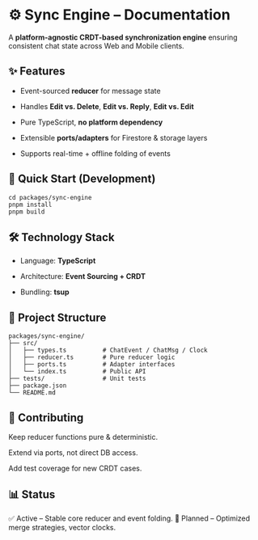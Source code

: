 # ⚙️ Sync Engine – Documentation

A **platform-agnostic CRDT-based synchronization engine** ensuring consistent chat state across Web and Mobile clients.

## ✨ Features

- Event-sourced **reducer** for message state

- Handles **Edit vs. Delete**, **Edit vs. Reply**, **Edit vs. Edit**

- Pure TypeScript, **no platform dependency**

- Extensible **ports/adapters** for Firestore & storage layers

- Supports real-time + offline folding of events

## 🚀 Quick Start (Development)
```
cd packages/sync-engine
pnpm install
pnpm build
```

## 🛠️ Technology Stack

- Language: **TypeScript**

- Architecture: **Event Sourcing + CRDT**

- Bundling: **tsup**


## 📁 Project Structure
```
packages/sync-engine/
├── src/
│   ├── types.ts          # ChatEvent / ChatMsg / Clock
│   ├── reducer.ts        # Pure reducer logic
│   ├── ports.ts          # Adapter interfaces
│   └── index.ts          # Public API
├── tests/                # Unit tests
├── package.json
└── README.md
```

## 🤝 Contributing

Keep reducer functions pure & deterministic.

Extend via ports, not direct DB access.

Add test coverage for new CRDT cases.

## 📊 Status

✅ Active – Stable core reducer and event folding.
🚧 Planned – Optimized merge strategies, vector clocks.
